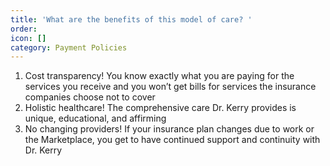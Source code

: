 ```yaml
---
title: 'What are the benefits of this model of care? '
order: 
icon: []
category: Payment Policies
---
```

1. Cost transparency! You know exactly what you are paying for the services you receive and you won’t get bills for services the insurance companies choose not to cover
2. Holistic healthcare! The comprehensive care Dr. Kerry provides is unique, educational, and affirming
3. No changing providers! If your insurance plan changes due to work or the Marketplace, you get to have continued support and continuity with Dr. Kerry